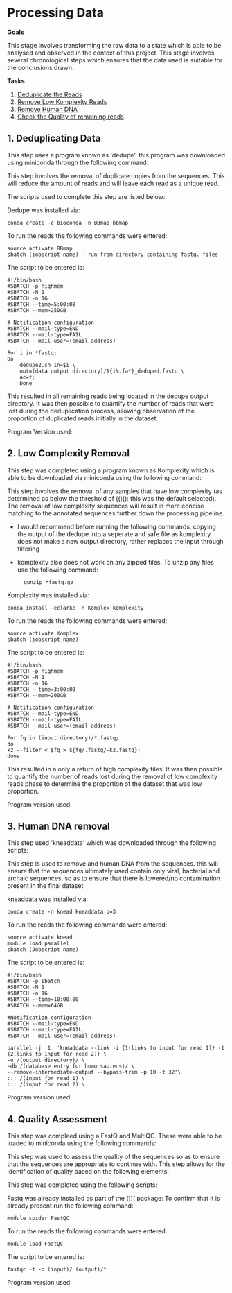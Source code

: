 Processing Data
===============

**Goals**

This stage involves transforming the raw data to a state which is able to be analysed and observed in the context of this project. This stage involves several chronological steps which ensures that the data used is suitable for the conclusions drawn. 


**Tasks**

 1. [Deduplicate the Reads](https://github.com/darcey-watson/Viral-Content-Project/blob/master/1.%20Processing%20Data.md#1-deduplicating-data)
 2. [Remove Low Komplexity Reads](https://github.com/darcey-watson/Viral-Content-Project/blob/master/1.%20Processing%20Data.md#2-low-complexity-removal)
 3. [Remove Human DNA](https://github.com/darcey-watson/Viral-Content-Project/blob/master/1.%20Processing%20Data.md#3-human-dna-removal)
 4. [Check the Quality of remaining reads](https://github.com/darcey-watson/Viral-Content-Project/blob/master/1.%20Processing%20Data.md#4-quality-assessment)


## 1. Deduplicating Data
This step uses a program known as 'dedupe'. this program was downloaded using miniconda through the following command: 

This step involves the removal of duplicate copies from the sequences. This will reduce the amount of reads and will leave each read as a unique read. 

The scripts used to complete this step are listed below:

Dedupe was installed via:
 
    conda create -c bioconda -n BBmap bbmap
   
   To run the reads the following commands were entered:
   
    source activate BBmap
    sbatch (jobscript name) - run from directory containing fastq. files

The script to be entered is: 

    #!/bin/bash
    #SBATCH -p highmem
    #SBATCH -N 1
    #SBATCH -n 16
    #SBATCH --time=5:00:00
    #SBATCH --mem=250GB
    
    # Notification configuration
    #SBATCH --mail-type=END
    #SBATCH --mail-type=FAIL
    #SBATCH --mail-user=(email address)
    
    For i in *fastq;
    Do
	    dedupe2.sh in=$i \
	    out=(data output directory)/${i%.fa*}_deduped.fastq \
	    ac=f;
	    Done 

This resulted in all remaining reads being located in the dedupe output directory. It was then possible to quantify the number of reads that were lost during the deduplication process, allowing observation of the proportion of duplicated reads initially in the dataset.

Program Version used:


## 2. Low Complexity Removal
This step was completed using a program known as Komplexity which is able to be downloaded via miniconda using the following command: 

This step involves the removal of any samples that have low complexity (as determined as below the threshold of (()(): this was the default selected). The removal of low complexity sequences will result in more concise matching to the annotated sequences further down the processing pipeline. 

* I would recommend before running the following commands, copying the output of the dedupe into a seperate and safe file as komplexity does not make a new output directory, rather replaces the input through filtering
* komplexity also does not work on any zipped files. To unzip any files use the following command:

        gunzip *fastq.gz


Komplexity was installed via:

    conda install -eclarke -n Komplex komplexity

To run the reads the following commands were entered:

    source activate Komplex
    sbatch (jobscript name)
    
The script to be entered is:

    #!/bin/bash
    #SBATCH -p highmem
    #SBATCH -N 1
    #SBATCH -n 16
    #SBATCH --time=3:00:00
    #SBATCH --mem=200GB
    
    # Notification configuration
    #SBATCH --mail-type=END
    #SBATCH --mail-type=FAIL
    #SBATCH --mail-user=(email address)
    
    For fq in (input directory)/*.fastq;
    do
    kz --filter < $fq > ${fq/.fastq/-kz.fastq};
    done
    
This resulted in a only a return of high complexity files. It was then possible to quantify the number of reads lost during the removal of low complexity reads phase to determine the proportion of the dataset that was low proportion.

Program version used:

## 3. Human DNA removal 

This step used 'kneaddata' which was downloaded through the following scripts:

This step is used to remove and human DNA from the sequences. this will ensure that the sequences ultimately used contain only viral, bacterial and archaic sequences, so as to ensure that there is lowered/no contamination present in the final dataset

kneaddata was installed via:

    conda create -n knead kneaddata p=3
    
To  run the reads the following commands were entered:

    source activate knead
    module load parallel
    sbatch (Jobscript name)
    
The script to be entered is:

    #!/bin/bash
    #SBATCH -p sbatch
    #SBATCH -N 1
    #SBATCH -n 16
    #SBATCH --time=10:00:00
    #SBATCH --mem=64GB
    
    #Notification configuration
    #SBATCH --mail-type=END
    #SBATCH --mail-type=FAIL
    #SBATCH --mail-user=(email address)
    
    parallel -j  1  'kneaddata --link -i {1(links to input for read 1)} -1 {2(links to input for read 2)} \
    -o /(output directory)/ \
    -db /(database entry for homo sapiens)/ \
    --remove-intermediate-output --bypass-trim -p 10 -t 32'\
    ::: /(input for read 1) \
    ::: /(input for read 2) \
    
Program version used:

## 4. Quality Assessment
This step was compleed using a FastQ and MultiQC. These were able to be loaded to miniconda using the following commands:

This step was used to assess the quality of the sequences so as to ensure that the sequences are appropriate to continue with. This step allows for the identification of quality based on the following elements: 

This step was completed using the following scripts:

Fastq was already installed as part of the ())( package: To confirm that it is already present run the following command:

    module spider FastQC

To run the reads the following commands were entered:

    module load FastQC

The script to be entered is:

    fastqc -t -o (input)/ (output)/*
    
Program version used:


